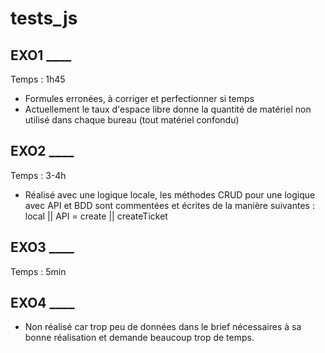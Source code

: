 # tests_js

## EXO1 ____

Temps : 1h45

* Formules erronées, à corriger et perfectionner si temps
* Actuellement le taux d'espace libre donne la quantité de matériel non utilisé dans chaque bureau (tout matériel confondu)

## EXO2 ____

Temps : 3-4h

* Réalisé avec une logique locale, les méthodes CRUD pour une logique avec API et BDD sont commentées et écrites de la manière suivantes : local || API = create || createTicket

## EXO3 ____

Temps : 5min

## EXO4 ____

* Non réalisé car trop peu de données dans le brief nécessaires à sa bonne réalisation et demande beaucoup trop de temps.
